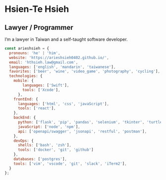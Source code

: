Hsien-Te Hsieh 
===============================  

Lawyer / Programmer 
-------------------  

I’m a lawyer in Taiwan and a self-taught software developer.

```javascript
const arieshsieh = {
  pronouns: 'he' | 'him',
  website: 'https://arieshsieh0402.github.io/',
  email: 'hthsieh.law@gmail.com',
  languages: ['english', 'mandarin', 'taiwanese'],
  favorites: ['beer', 'wine', 'video_game', 'photography', 'cycling'],
  technologies: {
    mobile: {
        languages: ['Swift'],
        tools: ['Xcode'],
      },
    frontEnd: {
      languages: ['html', 'css', 'javaScript'],
      tools: ['react'],
    },
    backEnd: {
      python: ['flask', 'pip', 'pandas', 'selenium', 'tkinter', 'turtle'],
      javaScript: ['node', 'npm'],
      api: ['openapi/swagger', 'jsonapi', 'restful', 'postman'],
    },
    devOps: {
      shells: ['bash', 'zsh'],
      tools: ['docker', 'git', 'github']
    },
    databases: ['postgres'],
    tools: ['vim', 'vscode', 'git', 'slack', 'iTerm2'],
  }
};
```
